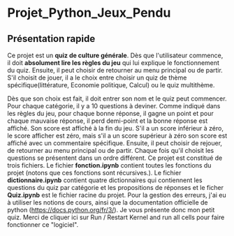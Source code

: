 # Projet_Python_Jeux_Pendu
 ## Présentation rapide
  Ce projet est un **quiz de culture générale**. Dès que l'utilisateur commence, il doit **absolument lire les règles du jeu** qui lui explique le fonctionnement du quiz. Ensuite, il peut choisir de retourner au menu principal ou de partir. 
  S'il choisit de jouer, il a le choix entre choisir un quiz de thème spécifique(littérature, Economie politique, Calcul) ou le quiz multithème. 

 Dès que son choix est fait, il doit entrer son nom et le quiz peut commencer. Pour chaque catégorie, il y a 10 questions à deviner.
 Comme indiqué dans les règles du jeu, pour chaque bonne réponse, il gagne un point et pour chaque mauvaise réponse, il perd demi-point et la bonne réponse est affiché. Son score est affiché à la fin du jeu. S'il a un score inférieur à zéro, le score afficher est zéro, mais s'il a un score supérieur à zéro son score est affiché avec un commentaire spécifique. Ensuite, il peut choisir de rejouer, de retourner au menu principal ou de partir. Chaque fois qu'il choisit les questions se présentent dans un ordre différent.
 Ce projet est constitué de trois fichiers. Le fichier **fonction.ipynb** contient toutes les fonctions du projet (notons que ces fonctions sont récursives.). Le fichier **dictionnaire.ipynb** contient quatre dictionnaires qui contiennent les questions du quiz par catégorie et les propositions de réponses et le ficher **Quiz.ipynb** est le fichier racine du projet.
 Pour la gestion des erreurs, j'ai eu à utiliser les notions de cours, ainsi que la documentation officielle de python (https://docs.python.org/fr/3/).
 Je vous présente donc mon petit quiz.
 Merci de cliquer ici sur Run / Restart Kernel and run all cells pour faire fonctionner ce "logiciel".
    
